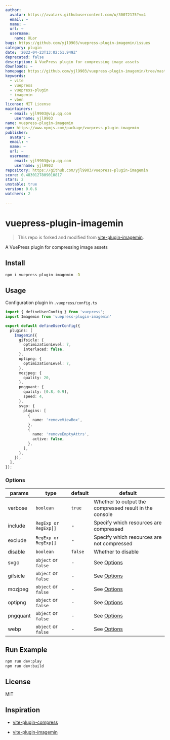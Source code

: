 ```yaml
---
author:
  avatar: https://avatars.githubusercontent.com/u/30072175?v=4
  email: ~
  name: ~
  url: ~
  username:
    name: XLor
bugs: https://github.com/yjl9903/vuepress-plugin-imagemin/issues
category: plugin
date: '2022-04-23T13:02:51.949Z'
deprecated: false
description: A VuePress plugin for compressing image assets
downloads: ~
homepage: https://github.com/yjl9903/vuepress-plugin-imagemin/tree/master/#readme
keywords:
  - vite
  - vuepress
  - vuepress-plugin
  - imagemin
  - vben
license: MIT License
maintainers:
  - email: yjl9903@vip.qq.com
    username: yjl9903
name: vuepress-plugin-imagemin
npm: https://www.npmjs.com/package/vuepress-plugin-imagemin
publisher:
  avatar: ~
  email: ~
  name: ~
  url: ~
  username:
    email: yjl9903@vip.qq.com
    username: yjl9903
repository: https://github.com/yjl9903/vuepress-plugin-imagemin
score: 0.4830127809010817
stars: 2
unstable: true
version: 0.0.6
watchers: 2

---
```


# vuepress-plugin-imagemin

> This repo is forked and modified from [vite-plugin-imagemin](https://github.com/vbenjs/vite-plugin-imagemin).

A VuePress plugin for compressing image assets

## Install

```bash
npm i vuepress-plugin-imagemin -D
```

## Usage

Configuration plugin in `.vuepress/config.ts`

```ts
import { defineUserConfig } from 'vuepress';
import Imagemin from 'vuepress-plugin-imagemin'

export default defineUserConfig({
  plugins: [
    Imagemin({
      gifsicle: {
        optimizationLevel: 7,
        interlaced: false,
      },
      optipng: {
        optimizationLevel: 7,
      },
      mozjpeg: {
        quality: 20,
      },
      pngquant: {
        quality: [0.8, 0.9],
        speed: 4,
      },
      svgo: {
        plugins: [
          {
            name: 'removeViewBox',
          },
          {
            name: 'removeEmptyAttrs',
            active: false,
          },
        ],
      },
    }),
  ],
});
```

### Options

| params   | type                                  | default | default                                                      |
| -------- | ------------------------------------- | ------- | ------------------------------------------------------------ |
| verbose  | `boolean`                             | `true`  | Whether to output the compressed result in the console       |
| include  | `RegExp or RegExp[]`                  | -       | Specify which resources are compressed                       |
| exclude  | `RegExp or RegExp[]`                  | -       | Specify which resources are not compressed                   |
| disable  | `boolean`                             | `false` | Whether to disable                                           |
| svgo     | `object` or `false`                   | -       | See [Options](https://github.com/svg/svgo/#what-it-can-do)   |
| gifsicle | `object` or `false`                   | -       | See [Options](https://github.com/imagemin/imagemin-gifsicle) |
| mozjpeg  | `object` or `false`                   | -       | See [Options](https://github.com/imagemin/imagemin-mozjpeg)  |
| optipng  | `object` or `false`                   | -       | See [Options](https://github.com/imagemin/imagemin-optipng)  |
| pngquant | `object` or `false`                   | -       | See [Options](https://github.com/imagemin/imagemin-pngquant) |
| webp     | `object` or `false`                   | -       | See [Options](https://github.com/imagemin/imagemin-webp)     |

## Run Example

```bash
npm run dev:play
npm run dev:build
```

## License

MIT

## Inspiration

+ [vite-plugin-compress](https://github.com/alloc/vite-plugin-compress)

+ [vite-plugin-imagemin](https://github.com/vbenjs/vite-plugin-imagemin)
